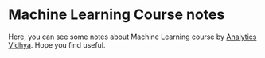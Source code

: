 # Machine Learning Course notes
Here, you can see some notes about Machine Learning course by [Analytics Vidhya](https://www.analyticsvidhya.com/). Hope you find useful.
